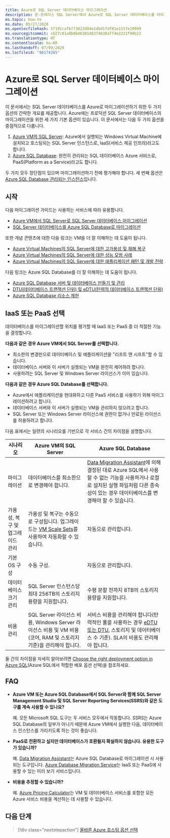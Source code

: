 ```yaml
---
title: Azure로 SQL Server 데이터베이스 마이그레이션
description: 온-프레미스 SQL Server에서 Azure로 SQL Server 데이터베이스를 마이그레이션하는 방법에 대해 알아보세요.
ms.topic: how-to
ms.date: 05/27/2020
ms.openlocfilehash: 5f191cafbff3823d04e1dbd1fdf81e1157e20999
ms.sourcegitcommit: cb27c01a8b0b4630148374638aff4e2221f90b22
ms.translationtype: HT
ms.contentlocale: ko-KR
ms.lasthandoff: 07/09/2020
ms.locfileid: "86174285"
---
```

# <a name="migrate-a-sql-server-database-to-azure"></a>Azure로 SQL Server 데이터베이스 마이그레이션

이 문서에서는 SQL Server 데이터베이스를 Azure로 마이그레이션하기 위한 두 가지 옵션의 간략한 개요를 제공합니다. Azure에는 프로덕션 SQL Server 데이터베이스의 마이그레이션을 위한 세 가지 기본 옵션이 있습니다. 이 문서에서는 다음 두 가지 옵션을 중점적으로 다룹니다.

1. [Azure VM의 SQL Server](/azure/virtual-machines/windows/sql/virtual-machines-windows-sql-server-iaas-overview): Azure에서 실행되는 Windows Virtual Machine에 설치되고 호스팅되는 SQL Server 인스턴스로, IaaS(서비스 제공 인프라)라고도 합니다.
2. [Azure SQL Database](/azure/sql-database/sql-database-technical-overview): 완전히 관리되는 SQL 데이터베이스 Azure 서비스로, PaaS(Platform as a Service)라고도 합니다.

두 가지 모두 장단점이 있으며 마이그레이션하기 전에 평가해야 합니다. 세 번째 옵션은 [Azure SQL Database 관리되는 인스턴스](/azure/sql-database/sql-database-managed-instance)입니다.

## <a name="get-started"></a>시작

다음 마이그레이션 가이드는 사용하는 서비스에 따라 유용합니다.

* [Azure VM에서 SQL Server로 SQL Server 데이터베이스 마이그레이션](/azure/virtual-machines/windows/sql/virtual-machines-windows-migrate-sql)
* [SQL Server 데이터베이스를 Azure SQL Database로 마이그레이션](/azure/sql-database/sql-database-migrate-your-sql-server-database)

또한 개념 콘텐츠에 대한 다음 링크는 VM을 더 잘 이해하는 데 도움이 됩니다.

* [Azure Virtual Machines의 SQL Server에 대한 고가용성 및 재해 복구](/azure/virtual-machines/windows/sql/virtual-machines-windows-sql-high-availability-dr)
* [Azure Virtual Machines의 SQL Server에 대한 성능 모범 사례](/azure/virtual-machines/windows/sql/virtual-machines-windows-sql-performance)
* [Azure Virtual Machines의 SQL Server에 대한 애플리케이션 패턴 및 개발 전략](/azure/virtual-machines/windows/sql/virtual-machines-windows-sql-server-app-patterns-dev-strategies)

다음 링크는 Azure SQL Database를 더 잘 이해하는 데 도움이 됩니다.

* [Azure SQL Database 서버 및 데이터베이스 만들기 및 관리](/azure/sql-database/sql-database-servers-databases)
* [DTU(데이터베이스 트랜잭션 단위) 및 eDTU(탄력적 데이터베이스 트랜잭션 단위)](/azure/sql-database/sql-database-what-is-a-dtu)
* [Azure SQL Database 리소스 제한](/azure/sql-database/sql-database-resource-limits)

## <a name="choosing-iaas-or-paas"></a>IaaS 또는 PaaS 선택

데이터베이스를 마이그레이션할 위치를 평가할 때 IaaS 또는 PaaS 중 더 적절한 기능을 결정합니다.

**다음과 같은 경우 Azure VM에서 SQL Server를 선택합니다.**

* 최소한의 변경만으로 데이터베이스 및 애플리케이션을 "리프트 앤 시프트"할 수 있습니다.
* 데이터베이스 서버와 이 서버가 실행되는 VM을 완전히 제어하려 합니다.
* 사용하려는 SQL Server 및 Windows Server 라이선스가 이미 있습니다.

**다음과 같은 경우 Azure SQL Database를 선택합니다.**

* Azure에서 애플리케이션을 현대화하고 다른 PaaS 서비스를 사용하기 위해 마이그레이션하려고 합니다.
* 데이터베이스 서버와 이 서버가 실행되는 VM을 관리하지 않으려고 합니다.
* SQL Server 또는 Windows Server 라이선스에 권한이 없거나 만료된 라이선스를 허용하려고 합니다.

다음 표에서는 일련의 시나리오를 기반으로 각 서비스 간의 차이점을 설명합니다.

| 시나리오 | Azure VM의 SQL Server | Azure SQL Database |
|----------|-------------------------|--------------------|
| 마이그레이션 | 데이터베이스를 최소한으로 변경해야 합니다. | [Data Migration Assistant](https://www.microsoft.com/download/details.aspx?id=53595)에 의해 결정된 대로 Azure SQL에서 사용할 수 없는 기능을 사용하거나 로컬로 설치된 실행 파일처럼 다른 종속성이 있는 경우 데이터베이스를 변경해야 할 수 있습니다.|
| 가용성, 복구 및 업그레이드 관리 | 가용성 및 복구는 수동으로 구성됩니다. 업그레이드는 [VM Scale Sets](/azure/virtual-machine-scale-sets/virtual-machine-scale-sets-automatic-upgrade)를 사용하여 자동화할 수 있습니다. | 자동으로 관리합니다. |
| 기본 OS 구성 | 수동 구성. | 자동으로 관리합니다. |
| 데이터베이스 크기 관리 | SQL Server 인스턴스당 최대 256TB의 스토리지 용량을 지원합니다. | 수평 분할 전까지 8TB의 스토리지 용량을 지원합니다. |
| 비용 관리 | SQL Server 라이선스 비용, Windows Server 라이선스 비용 및 VM 비용(코어, RAM 및 스토리지 기준)을 관리해야 합니다. | 서비스 비용을 관리해야 합니다(탄력적인 풀을 사용하는 경우 [eDTU 또는 DTU](/azure/sql-database/sql-database-what-is-a-dtu), 스토리지 및 데이터베이스 수 기준). SLA의 비용도 관리해야 합니다. |

둘 간의 차이점을 자세히 알아보려면 [Choose the right deployment option in Azure SQL](/azure/sql-database/sql-database-paas-vs-sql-server-iaas)(Azure SQL에서 적합한 배포 옵션 선택)을 참조하세요.

## <a name="faq"></a>FAQ

* **Azure VM 또는 Azure SQL Database에서 SQL Server와 함께 SQL Server Management Studio 및 SQL Server Reporting Services(SSRS)와 같은 도구를 계속 사용할 수 있나요?**

    예. 모든 Microsoft SQL 도구는 두 서비스 모두에서 작동합니다. SSRS는 Azure SQL Database의 일부가 아니기 때문에 Azure VM에서 실행한 다음, 데이터베이스 인스턴스를 가리키도록 하는 것이 좋습니다.

* **PaaS로 전환하고 싶지만 데이터베이스가 호환될지 확실하지 않습니다. 유용한 도구가 있습니까?**

    예. [Data Migration Assistant](https://www.microsoft.com/download/details.aspx?id=53595)는 Azure SQL Database로 마이그레이션 시 사용되는 도구입니다. [Azure Database Migration Service](https://azure.microsoft.com/campaigns/database-migration/)는 IaaS 또는 PaaS에 사용할 수 있는 미리 보기 서비스입니다.

* **비용을 추정할 수 있습니까?**

    예. [Azure Pricing Calculator](https://azure.microsoft.com/pricing/calculator/)는 VM 및 데이터베이스 서비스를 포함한 모든 Azure 서비스 비용을 계산하는 데 사용할 수 있습니다.

## <a name="next-steps"></a>다음 단계

> [!div class="nextstepaction"]
> [올바른 Azure 호스팅 옵션 선택](choose.md)
